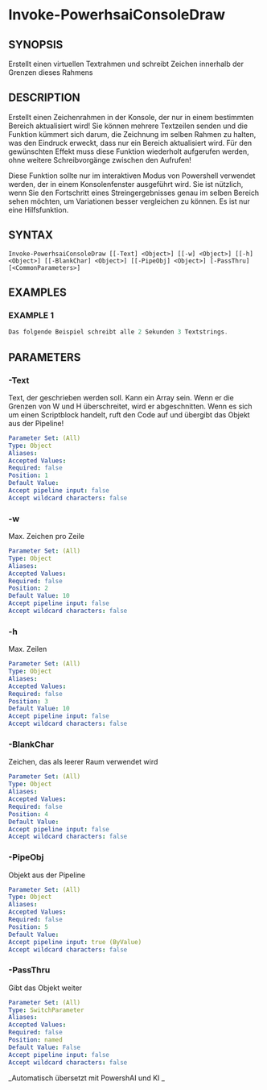 ﻿---
external help file: powershai-help.xml
schema: 2.0.0
powershai: true
---

# Invoke-PowerhsaiConsoleDraw

## SYNOPSIS <!--!= @#Synop !-->
Erstellt einen virtuellen Textrahmen und schreibt Zeichen innerhalb der Grenzen dieses Rahmens

## DESCRIPTION <!--!= @#Desc !-->
Erstellt einen Zeichenrahmen in der Konsole, der nur in einem bestimmten Bereich aktualisiert wird!
Sie können mehrere Textzeilen senden und die Funktion kümmert sich darum, die Zeichnung im selben Rahmen zu halten, was den Eindruck erweckt, dass nur ein Bereich aktualisiert wird.
Für den gewünschten Effekt muss diese Funktion wiederholt aufgerufen werden, ohne weitere Schreibvorgänge zwischen den Aufrufen!

Diese Funktion sollte nur im interaktiven Modus von Powershell verwendet werden, der in einem Konsolenfenster ausgeführt wird.
Sie ist nützlich, wenn Sie den Fortschritt eines Streingergebnisses genau im selben Bereich sehen möchten, um Variationen besser vergleichen zu können.
Es ist nur eine Hilfsfunktion.

## SYNTAX <!--!= @#Syntax !-->

```
Invoke-PowerhsaiConsoleDraw [[-Text] <Object>] [[-w] <Object>] [[-h] <Object>] [[-BlankChar] <Object>] [[-PipeObj] <Object>] [-PassThru] [<CommonParameters>]
```

## EXAMPLES <!--!= @#Ex !-->

### EXAMPLE 1
```powershell
Das folgende Beispiel schreibt alle 2 Sekunden 3 Textstrings.
```


## PARAMETERS <!--!= @#Params !-->

### -Text
Text, der geschrieben werden soll. Kann ein Array sein. Wenn er die Grenzen von W und H überschreitet, wird er abgeschnitten.
Wenn es sich um einen Scriptblock handelt, ruft den Code auf und übergibt das Objekt aus der Pipeline!

```yml
Parameter Set: (All)
Type: Object
Aliases: 
Accepted Values: 
Required: false
Position: 1
Default Value: 
Accept pipeline input: false
Accept wildcard characters: false
```

### -w
Max. Zeichen pro Zeile

```yml
Parameter Set: (All)
Type: Object
Aliases: 
Accepted Values: 
Required: false
Position: 2
Default Value: 10
Accept pipeline input: false
Accept wildcard characters: false
```

### -h
Max. Zeilen

```yml
Parameter Set: (All)
Type: Object
Aliases: 
Accepted Values: 
Required: false
Position: 3
Default Value: 10
Accept pipeline input: false
Accept wildcard characters: false
```

### -BlankChar
Zeichen, das als leerer Raum verwendet wird

```yml
Parameter Set: (All)
Type: Object
Aliases: 
Accepted Values: 
Required: false
Position: 4
Default Value: 
Accept pipeline input: false
Accept wildcard characters: false
```

### -PipeObj
Objekt aus der Pipeline

```yml
Parameter Set: (All)
Type: Object
Aliases: 
Accepted Values: 
Required: false
Position: 5
Default Value: 
Accept pipeline input: true (ByValue)
Accept wildcard characters: false
```

### -PassThru
Gibt das Objekt weiter

```yml
Parameter Set: (All)
Type: SwitchParameter
Aliases: 
Accepted Values: 
Required: false
Position: named
Default Value: False
Accept pipeline input: false
Accept wildcard characters: false
```




<!--PowershaiAiDocBlockStart-->
_Automatisch übersetzt mit PowershAI und KI 
_
<!--PowershaiAiDocBlockEnd-->
